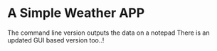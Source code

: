 # A Simple Weather APP
The command line version outputs the data on a notepad
There is an updated GUI based version too..!
